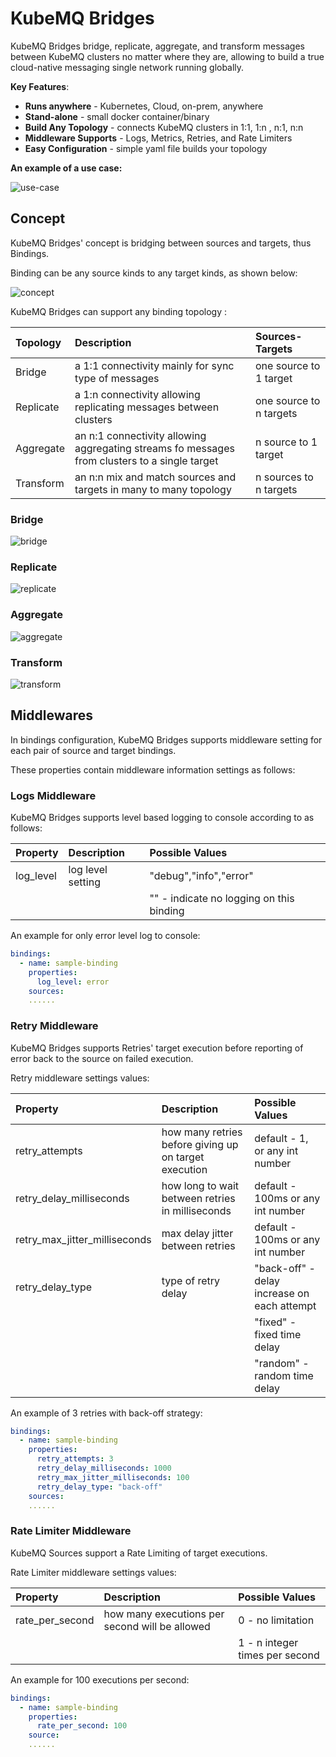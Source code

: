 # KubeMQ Bridges

KubeMQ Bridges bridge, replicate, aggregate, and transform messages between KubeMQ clusters no matter where they are, allowing to build a true cloud-native messaging single network running globally.

**Key Features**:

* **Runs anywhere**  - Kubernetes, Cloud, on-prem, anywhere
* **Stand-alone** - small docker container/binary
* **Build Any Topology** - connects KubeMQ clusters in 1:1, 1:n , n:1, n:n
* **Middleware Supports** - Logs, Metrics, Retries, and Rate Limiters
* **Easy Configuration** - simple yaml file builds your topology

**An example of a use case:**

![use-case](../../.gitbook/assets/learn-kubemq-bridges-usecase.jpeg)

## Concept

KubeMQ Bridges' concept is bridging between sources and targets, thus Bindings.

Binding can be any source kinds to any target kinds, as shown below:

![concept](../../.gitbook/assets/learn-kubemq-bridges-concept.jpeg)

KubeMQ Bridges can support any binding topology :

| Topology | Description | Sources-Targets |
| :--- | :--- | :--- |
| Bridge | a 1:1 connectivity mainly for sync type of messages | one source to 1 target |
| Replicate | a 1:n connectivity allowing  replicating messages between clusters | one source to n targets |
| Aggregate | an n:1 connectivity allowing aggregating streams fo messages from clusters to a single target | n source to 1 target |
| Transform | an n:n mix and match sources and targets in many to many topology | n sources to n targets |

### Bridge

![bridge](../../.gitbook/assets/learn-kubemq-bridges-bridge.jpeg)

### Replicate

![replicate](../../.gitbook/assets/learn-kubemq-bridges-replicate.jpeg)

### Aggregate

![aggregate](../../.gitbook/assets/learn-kubemq-bridges-aggregate.jpeg)

### Transform

![transform](../../.gitbook/assets/learn-kubemq-bridges-transform.jpeg)

## Middlewares

In bindings configuration, KubeMQ Bridges supports middleware setting for each pair of source and target bindings.

These properties contain middleware information settings as follows:

### Logs Middleware

KubeMQ Bridges supports level based logging to console according to as follows:

| Property | Description | Possible Values |
| :--- | :--- | :--- |
| log\_level | log level setting | "debug","info","error" |
|  |  | "" - indicate no logging on this binding |

An example for only error level log to console:

```yaml
bindings:
  - name: sample-binding 
    properties: 
      log_level: error
    sources:
    ......
```

### Retry Middleware

KubeMQ Bridges supports Retries' target execution before reporting of error back to the source on failed execution.

Retry middleware settings values:

| Property | Description | Possible Values |
| :--- | :--- | :--- |
| retry\_attempts | how many retries before giving up on target execution | default - 1, or any int number |
| retry\_delay\_milliseconds | how long to wait between retries in milliseconds | default - 100ms or any int number |
| retry\_max\_jitter\_milliseconds | max delay jitter between retries | default - 100ms or any int number |
| retry\_delay\_type | type of retry delay | "back-off" - delay increase on each attempt |
|  |  | "fixed" - fixed time delay |
|  |  | "random" - random time delay |

An example of 3 retries with back-off strategy:

```yaml
bindings:
  - name: sample-binding 
    properties: 
      retry_attempts: 3
      retry_delay_milliseconds: 1000
      retry_max_jitter_milliseconds: 100
      retry_delay_type: "back-off"
    sources:
    ......
```

### Rate Limiter Middleware

KubeMQ Sources support a Rate Limiting of target executions.

Rate Limiter middleware settings values:

| Property | Description | Possible Values |
| :--- | :--- | :--- |
| rate\_per\_second | how many executions per second will be allowed | 0 - no limitation |
|  |  | 1 - n integer times per second |

An example for 100 executions per second:

```yaml
bindings:
  - name: sample-binding 
    properties: 
      rate_per_second: 100
    source:
    ......
```


